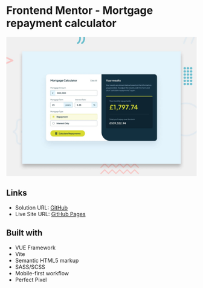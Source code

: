 # Frontend Mentor - Mortgage repayment calculator

![Design preview for the Mortgage repayment calculator coding challenge](./design/desktop-preview.jpg)

## Links

- Solution URL: [GitHub](https://github.com/dar-ju/dar-ju.github.io/tree/main/FM_24_mortgage-calculator)
- Live Site URL: [GitHub Pages](https://dar-ju.github.io/FM_24_mortgage-calculator/)

## Built with

- VUE Framework
- Vite
- Semantic HTML5 markup
- SASS/SCSS
- Mobile-first workflow
- Perfect Pixel
